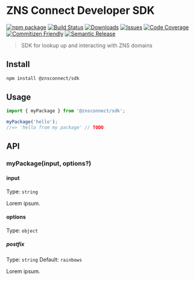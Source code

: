 # ZNS Connect Developer SDK

[![npm package][npm-img]][npm-url]
[![Build Status][build-img]][build-url]
[![Downloads][downloads-img]][downloads-url]
[![Issues][issues-img]][issues-url]
[![Code Coverage][codecov-img]][codecov-url]
[![Commitizen Friendly][commitizen-img]][commitizen-url]
[![Semantic Release][semantic-release-img]][semantic-release-url]

> SDK for lookup up and interacting with ZNS domains

## Install

```bash
npm install @znsconnect/sdk
```

## Usage

```ts
import { myPackage } from '@znsconnect/sdk';

myPackage('hello');
//=> 'hello from my package' // TODO
```

## API

### myPackage(input, options?)

#### input

Type: `string`

Lorem ipsum.

#### options

Type: `object`

##### postfix

Type: `string`
Default: `rainbows`

Lorem ipsum.

[build-img]:https://github.com/ryansonshine/sdk/actions/workflows/release.yml/badge.svg
[build-url]:https://github.com/ryansonshine/sdk/actions/workflows/release.yml
[downloads-img]:https://img.shields.io/npm/dt/sdk
[downloads-url]:https://www.npmtrends.com/sdk
[npm-img]:https://img.shields.io/npm/v/sdk
[npm-url]:https://www.npmjs.com/package/sdk
[issues-img]:https://img.shields.io/github/issues/ryansonshine/sdk
[issues-url]:https://github.com/ryansonshine/sdk/issues
[codecov-img]:https://codecov.io/gh/ryansonshine/sdk/branch/main/graph/badge.svg
[codecov-url]:https://codecov.io/gh/ryansonshine/sdk
[semantic-release-img]:https://img.shields.io/badge/%20%20%F0%9F%93%A6%F0%9F%9A%80-semantic--release-e10079.svg
[semantic-release-url]:https://github.com/semantic-release/semantic-release
[commitizen-img]:https://img.shields.io/badge/commitizen-friendly-brightgreen.svg
[commitizen-url]:http://commitizen.github.io/cz-cli/
